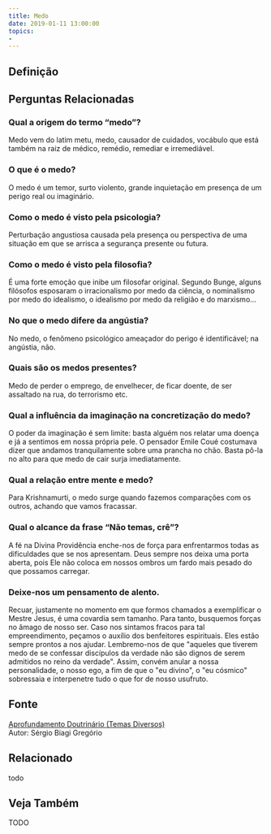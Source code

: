 ```yaml
---
title: Medo
date: 2019-01-11 13:00:00
topics: 
- 
---
```


## Definição


## Perguntas Relacionadas

### Qual a origem do termo “medo”?
Medo vem do latim metu, medo, causador de cuidados, vocábulo que está
também na raiz de médico, remédio, remediar e irremediável.

### O que é o medo?
O medo é um temor, surto violento, grande inquietação em presença de um
perigo real ou imaginário.

### Como o medo é visto pela psicologia?
Perturbação angustiosa causada pela presença ou perspectiva de uma
situação em que se arrisca a segurança presente ou futura.

### Como o medo é visto pela filosofia?
É uma forte emoção que inibe um filosofar original. Segundo Bunge,
alguns filósofos esposaram o irracionalismo por medo da ciência, o
nominalismo por medo do idealismo, o idealismo por medo da religião e do
marxismo...

### No que o medo difere da angústia?
No medo, o fenômeno psicológico ameaçador do perigo é identificável; na
angústia, não.

### Quais são os medos presentes?
Medo de perder o emprego, de envelhecer, de ficar doente, de ser
assaltado na rua, do terrorismo etc.

### Qual a influência da imaginação na concretização do medo?
O poder da imaginação é sem limite: basta alguém nos relatar uma doença
e já a sentimos em nossa própria pele. O pensador Emile Coué costumava
dizer que andamos tranquilamente sobre uma prancha no chão. Basta pô-la
no alto para que medo de cair surja imediatamente.

### Qual a relação entre mente e medo?
Para Krishnamurti, o medo surge quando fazemos comparações com os
outros, achando que vamos fracassar.

### Qual o alcance da frase “Não temas, crê”?
A fé na Divina Providência enche-nos de força para enfrentarmos todas as
dificuldades que se nos apresentam. Deus sempre nos deixa uma porta
aberta, pois Ele não coloca em nossos ombros um fardo mais pesado do que
possamos carregar.

### Deixe-nos um pensamento de alento.

Recuar, justamente no momento em que formos chamados a exemplificar o
Mestre Jesus, é uma covardia sem tamanho. Para tanto, busquemos forças
no âmago de nosso ser. Caso nos sintamos fracos para tal empreendimento,
peçamos o auxílio dos benfeitores espirituais. Eles estão sempre prontos
a nos ajudar. Lembremo-nos de que "aqueles que tiverem medo de se
confessar discípulos da verdade não são dignos de serem admitidos no
reino da verdade". Assim, convém anular a nossa personalidade, o nosso
ego, a fim de que o "eu divino", o "eu cósmico" sobressaia e
interpenetre tudo o que for de nosso usufruto.

## Fonte
[Aprofundamento Doutrinário (Temas Diversos)](https://sites.google.com/view/aprofundamentodoutrinario/medo)  
Autor: Sérgio Biagi Gregório



## Relacionado
todo

## Veja Também
TODO


